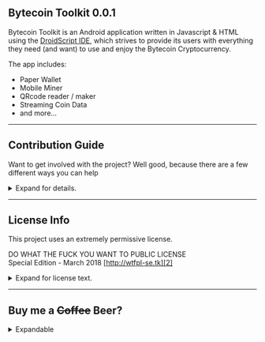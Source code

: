 ## Bytecoin Toolkit 0.0.1 

Bytecoin Toolkit is an Android application written in Javascript & HTML using the [DroidScript IDE][1], which strives to provide its users with everything they need (and want) to use and enjoy the Bytecoin Cryptocurrency.

The app includes:
- Paper Wallet
- Mobile Miner
- QRcode reader / maker
- Streaming Coin Data
- and more...

***

## Contribution Guide

Want to get involved with the project? Well good, because there are a few different ways you can help 
<details>
<summary>Expand for details.</summary>

- Run the app on your device and report any bugs.
   - Install [DroidScript][1] on your Android Device 
   - Download the SPK file spk/Bytecoin Toolkit.spk from the repo and add it to DroidScript
   - Run the project and test the features
   - If you find a bug Open an Issue to let us know

- Modify the code to fix bugs or add features
   - Create a Fork of the project 
   - Use DroidScript to edit the code and test your changes
   - Commit and Push your code to your Fork...
   - Submit a Merge Request to get your code added to the Master branch.

When you make a merge request dont worry about compiling a new SPK file from your Fork.,  After any merge event I will compile a new SPK from the Master since we always want new developers to fork from the master...

</details>

***

## License Info
This project uses an extremely permissive license.  

 DO WHAT THE FUCK YOU WANT TO PUBLIC LICENSE  
 Special Edition - March 2018 [http://wtfpl-se.tk][2]
 
<details>
<summary>Expand for license text.</summary> 
   <br>

 Everyone is permitted to copy and distribute verbatim or modified 
 copies of this license as the need arises. 

 	DO WHAT THE FUCK YOU WANT TO PUBLIC LICENSE (SE) 
 TERMS AND CONDITIONS TO USE, COPY, MODIFY, MEREGE, PUBLISH, COMPILE,
 DISTRIBUTE, SUBLICENSE, SELL, CONVERT AND OR, ANY OTHER LOGICAL YET 
 UNSPECIFIED ACTION INVOLVING ANY PORTION OF THE SOFTWARE OR SOURCE
 CODE ENCAPSALATED BY THIS LICENSE AGREEMENT.  

   0. DO WHAT THE FUCK YOU WANT TO.
  
   1. This License is strictly NON-BINDING upon all those who obtain  
      a copy of this document or the software it covers.

  ALL SOFTWARE AND OR SOURCE CODE RELEASED UNDER THIS AGREEMENT IS 
PROVIDED WITHOUT WARRANTY OF ANY KIND. IN NO EVENT SHALL THE AUTHORS
BE HELD LIABLE FOR ANY DAMAGE AND OR LEGAL ACTIONS THAT MAY ARISE.
ALL SOURCE CODE IS INTENDED TO BE READ AS SCIENCE FICTION STRICLY
FOR ENTERTAINMENT.
</details>

***

## Buy me a ~~Coffee~~ Beer?

<details>
<summary>Expandable</summary>
   <br>
   Visit my site for details on how to send me a bunch of nearly worthless alt coins that will instantly Go Moon the moment you stop Hodling them and be worthless again by the time I figure out my wallet has anything in it. But.. will still be enought for that beer.
   
   [http://backroom-studio.tk][3]

</details>

[1]: http://droidscript.org
[2]: http://wtfpl-se.tk
[3]: http://backroom-studio.tk
